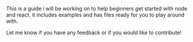 This is a guide i will be working on to help beginners get started with node and react. it includes examples and has files ready for you to play around with.

Let me know if you have any feedback or if you would like to contribute!